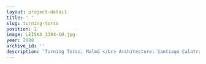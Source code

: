 ```yaml
---
layout: project-detail
title: ' '
slug: turning-torso
position: 1
image: LEISKA_3384-10.jpg
year: 2008
archive_id: ''
description: 'Turning Torso, Malmö </br> Architecture: Santiago Calatrava'
---
```


